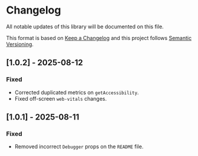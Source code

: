 # Changelog

All notable updates of this library will be documented on this file.

This format is based on [Keep a Changelog](https://keepachangelog.com/1.0.0/)
and this project follows [Semantic Versioning](https://semver.org/spec/v2.0.0.html).

## [1.0.2] - 2025-08-12
### Fixed
- Corrected duplicated metrics on `getAccessibility`.
- Fixed off-screen `web-vitals` changes.

## [1.0.1] - 2025-08-11
### Fixed
- Removed incorrect `Debugger` props on the `README` file.
